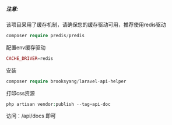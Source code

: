 
##### 注意:
该项目采用了缓存机制，请确保您的缓存驱动可用，推荐使用redis驱动
```php
composer require predis/predis
```

配置env缓存驱动
```php
CACHE_DRIVER=redis
```

安装
```php
composer require brooksyang/laravel-api-helper
```

打印css资源
```php
php artisan vendor:publish --tag=api-doc
```

访问：<host>/api/docs 即可